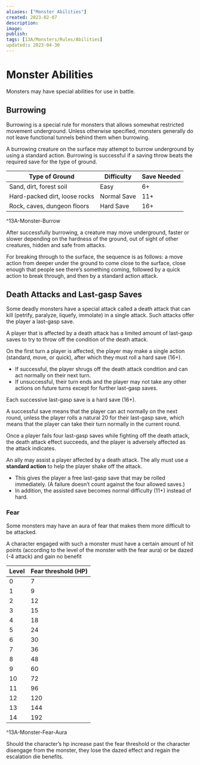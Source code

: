 ```yaml
---
aliases: ["Monster Abilities"]
created: 2023-02-07
description: 
image: 
publish: 
tags: [13A/Monsters/Rules/Abilities]
updated:: 2023-04-30
---
```

# Monster Abilities

Monsters may have special abilities for use in battle.

## Burrowing

Burrowing is a special rule for monsters that allows somewhat restricted movement underground. Unless otherwise specified, monsters generally do not leave functional tunnels behind them when burrowing.

A burrowing creature on the surface may attempt to burrow underground by using a standard action. Burrowing is successful if a saving throw beats the required save for the type of ground.

| __Type of Ground__            | __Difficulty__ | __Save Needed__ |
| ----------------------------- | -------------- | --------------- |
| Sand, dirt, forest soil       | Easy           | 6+              |
| Hard-packed dirt, loose rocks | Normal Save    | 11+             |
| Rock, caves, dungeon floors   | Hard Save      | 16+                |
^13A-Monster-Burrow

After successfully burrowing, a creature may move underground, faster or slower depending on the hardness of the ground, out of sight of other creatures, hidden and safe from attacks.

For breaking through to the surface, the sequence is as follows: a move action from deeper under the ground to come close to the surface, close enough that people see there’s something coming, followed by a quick action to break through, and then by a standard action attack.

## Death Attacks and Last-gasp Saves

Some deadly monsters have a special attack called a death attack that can kill (petrify, paralyze, liquefy, immolate) in a single attack. Such attacks offer the player a last-gasp save.

A player that is affected by a death attack has a limited amount of last-gasp saves to try to throw off the condition of the death attack.

On the first turn a player is affected, the player may make a single action (standard, move, or quick), after which they must roll a hard save (16+).

- If successful, the player shrugs off the death attack condition and can act normally on their next turn.
- If unsuccessful, their turn ends and the player may not take any other actions on future turns except for further last-gasp saves.

Each successive last-gasp save is a hard save (16+).

A successful save means that the player can act normally on the next round, unless the player rolls a natural 20 for their last-gasp save, which means that the player can take their turn normally in the current round.

Once a player fails four last-gasp saves while fighting off the death attack, the death attack effect succeeds, and the player is adversely affected as the attack indicates.

An ally may assist a player affected by a death attack. The ally must use a __standard action__ to help the player shake off the attack.

- This gives the player a free last-gasp save that may be rolled immediately. (A failure doesn’t count against the four allowed saves.)
- In addition, the assisted save becomes normal difficulty (11+) instead of hard.

### Fear

Some monsters may have an aura of fear that makes them more difficult to be attacked.

A character engaged with such a monster must have a certain amount of hit points (according to the level of the monster with the fear aura) or be dazed (-4 attack) and gain no benefit

| __Level__ | __Fear threshold (HP)__ |
|-------|---------------------|
| 0     | 7                   |
| 1     | 9                   |
| 2     | 12                  |
| 3     | 15                  |
| 4     | 18                  |
| 5     | 24                  |
| 6     | 30                  |
| 7     | 36                  |
| 8     | 48                  |
| 9     | 60                  |
| 10    | 72                  |
| 11    | 96                  |
| 12    | 120                 |
| 13    | 144                 |
| 14    | 192                 |
^13A-Monster-Fear-Aura

Should the character’s hp increase past the fear threshold or the character disengage from the monster, they lose the dazed effect and regain the escalation die benefits.
